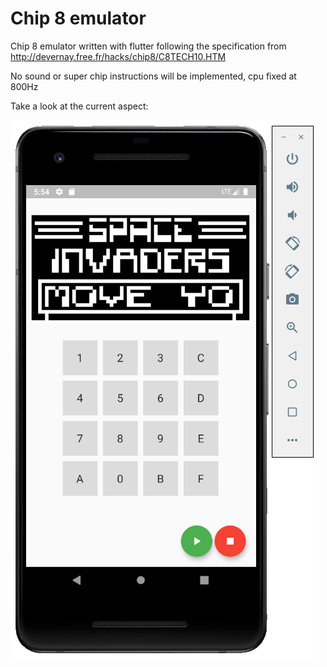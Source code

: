 # Chip 8 emulator

Chip 8 emulator written with flutter following the specification from
http://devernay.free.fr/hacks/chip8/C8TECH10.HTM

No sound or super chip instructions will be implemented, cpu fixed at 800Hz

Take a look at the current aspect:

 ![sample](.screenshots/currentstate.png)
